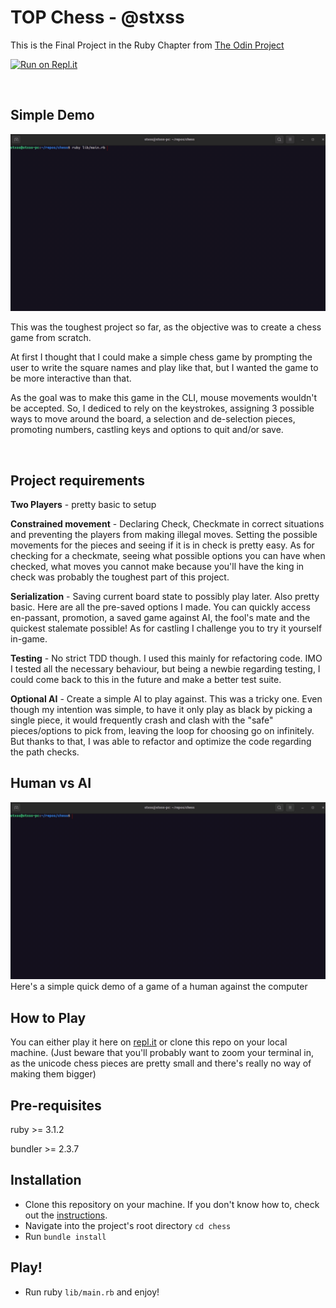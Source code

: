 # TOP Chess - @stxss
This is the Final Project in the Ruby Chapter from [The Odin Project](https://www.theodinproject.com/lessons/ruby-mastermind)

[![Run on Repl.it](https://repl.it/badge/github/@stxss/Mastermind-by-stxss-1?v=1)](https://replit.com/@stxss/Mastermind-by-stxss-1)

<br>

## Simple Demo
<img src="./demos/human_vs_human.gif"><br>

This was the toughest project so far, as the objective was to create a chess game from scratch.

At first I thought that I could make a simple chess game by prompting the user to write the square names and play like that, but I wanted the game to be more interactive than that.

As the goal was to make this game in the CLI, mouse movements wouldn't be accepted. So, I dediced to rely on the keystrokes, assigning 3 possible ways to move around the board, a selection and de-selection pieces, promoting numbers, castling keys and options to quit and/or save.

<br>

## Project requirements
**Two Players** - pretty basic to setup

**Constrained movement** - Declaring Check, Checkmate in correct situations and preventing the players from making illegal moves. Setting the possible movements for the pieces and seeing if it is in check is pretty easy. As for checking for a checkmate, seeing what possible options you can have when checked, what moves you cannot make because you'll have the king in check was probably the toughest part of this project.

**Serialization** - Saving current board state to possibly play later. Also pretty basic. Here are all the pre-saved options I made. You can quickly access en-passant, promotion, a saved game against AI, the fool's mate and the quickest stalemate possible! As for castling I challenge you to try it yourself in-game.

**Testing** - No strict TDD though. I used this mainly for refactoring code. IMO I tested all the necessary behaviour, but being a newbie regarding testing, I could come back to this in the future and make a better test suite.

**Optional AI** - Create a simple AI to play against. This was a tricky one. Even though my intention was simple, to have it only play as black by picking a single piece, it would frequently crash and clash with the "safe" pieces/options to pick from, leaving the loop for choosing go on infinitely. But thanks to that, I was able to refactor and optimize the code regarding the path checks.

## Human vs AI
<img src="./demos/human_vs_ai.gif"><br>
Here's a simple quick demo of a game of a human against the computer

## How to Play
You can either play it here on [repl.it]() or clone this repo on your local machine. (Just beware that you'll probably want to zoom your terminal in, as the unicode chess pieces are pretty small and there's really no way of making them bigger)

## Pre-requisites
ruby >= 3.1.2

bundler >= 2.3.7

## Installation
 - Clone this repository on your machine. If you don't know how to, check out the [instructions](https://docs.github.com/en/repositories/creating-and-managing-repositories/cloning-a-repository).
 - Navigate into the project's root directory `cd chess`
 - Run `bundle install`

## Play!
 - Run ruby `lib/main.rb` and enjoy!


